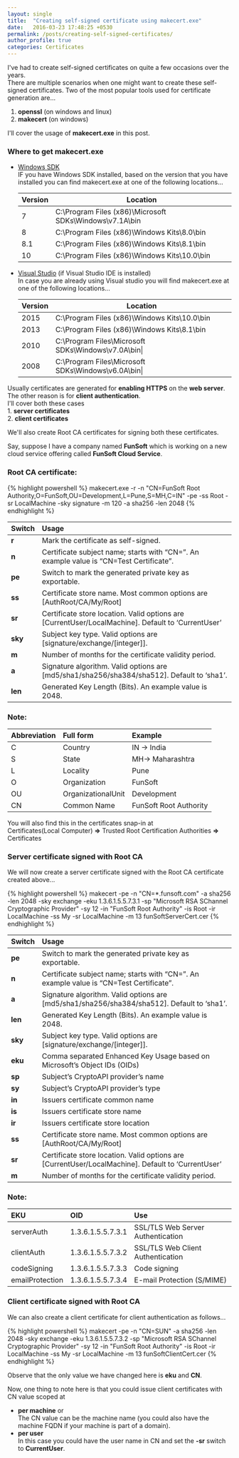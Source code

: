 ```yaml
---
layout: single
title:  "Creating self-signed certificate using makecert.exe"
date:   2016-03-23 17:48:25 +0530
permalink: /posts/creating-self-signed-certificates/
author_profile: true
categories: Certificates
---
```

I've had to create self-signed certificates on quite a few occasions over the years.  
There are multiple scenarios when one might want to create these self-signed certificates.
Two of the most popular tools used for certificate generation are...  
1. **openssl** (on windows and linux)  
2. **makecert** (on windows)

I'll cover the usage of **makecert.exe** in this post.  

### **Where to get makecert.exe**  

* [Windows SDK](https://dev.windows.com/en-us/downloads/sdk-archive)  
	IF you have Windows SDK installed, based on the version that you have installed you can find makecert.exe at one of the following locations...  
    
    |Version | Location |  
    |--------|--------|  
    |7|C:\Program Files (x86)\Microsoft SDKs\Windows\v7.1A\bin|  
    |8|C:\Program Files (x86)\Windows Kits\8.0\bin|  
    |8.1|C:\Program Files (x86)\Windows Kits\8.1\bin|  
    |10|C:\Program Files (x86)\Windows Kits\10.0\bin|  
    
        
    
* [Visual Studio](https://www.visualstudio.com) (if Visual Studio IDE is installed)  
    In case you are already using Visual studio you will find makecert.exe at one of the following locations...  

    | Version | Location |
    |--------|--------|
    |2015|C:\Program Files (x86)\Windows Kits\10.0\bin|
    |2013|C:\Program Files (x86)\Windows Kits\8.1\bin|
    |2010|C:\Program Files\Microsoft SDKs\Windows\v7.0A\bin\|
    |2008|C:\Program Files\Microsoft SDKs\Windows\v6.0A\bin\| 
    
     

Usually certificates are generated for **enabling HTTPS** on the **web server**. The other reason is for **client authentication**.  
I'll cover both these cases  
    1. **server certificates**  
    2. **client certificates**  

We'll also create Root CA certificates for signing both these certificates.  

Say, suppose I have a company named **FunSoft** which is working on a new cloud service offering called **FunSoft Cloud Service**.  

### **Root CA certificate:**  

{% highlight powershell %}
makecert.exe -r 
             -n "CN=FunSoft Root Authority,O=FunSoft,OU=Development,L=Pune,S=MH,C=IN" 
             -pe 
             -ss Root 
             -sr LocalMachine 
             -sky signature 
             -m 120 
             -a sha256 
             -len 2048 
{% endhighlight %}

Switch|Usage  
------|:----  
**r**|Mark the certificate as self-signed.  
**n**|Certificate subject name; starts with “CN=”. An example value is “CN=Test Certificate”.  
**pe**|Switch to mark the generated private key as exportable.  
**ss**|Certificate store name. Most common options are [AuthRoot/CA/My/Root]  
**sr**|Certificate store location. Valid options are [CurrentUser/LocalMachine]. Default to ‘CurrentUser’  
**sky**|Subject key type. Valid options are [signature/exchange/[integer]].  
**m**|Number of months for the certificate validity period.  
**a**|Signature algorithm. Valid options are [md5/sha1/sha256/sha384/sha512]. Default to ‘sha1’.  
**len**|Generated Key Length (Bits). An example value is 2048.   




### **Note:**  


|Abbreviation|Full form|Example|  
|------------|:---------|:-------|  
|C|Country|IN -> India|  
|S|State|MH-> Maharashtra|  
|L|Locality|Pune|  
|O|Organization|FunSoft|  
|OU|OrganizationalUnit|Development|  
|CN|Common Name|FunSoft Root Authority|    




You will also find this in the certificates snap-in at  
Certificates(Local Computer) **=>** Trusted Root Certification Authorities **=>** Certificates  

### **Server certificate signed with Root CA**  

We will now create a server certificate signed with the Root CA certificate created above...  


{% highlight powershell %}
makecert -pe 
         -n "CN=*.funsoft.com" 
         -a sha256 
         -len 2048 
         -sky exchange 
         -eku 1.3.6.1.5.5.7.3.1 
         -sp "Microsoft RSA SChannel Cryptographic Provider" 
         -sy 12 
         -in "FunSoft Root Authority" 
         -is Root 
         -ir LocalMachine 
         -ss My 
         -sr LocalMachine 
         -m 13
         funSoftServerCert.cer 
{% endhighlight %}


|Switch|Usage|
|--------|:--------|
|**pe**|Switch to mark the generated private key as exportable.|
|**n**|Certificate subject name; starts with “CN=”. An example value is “CN=Test Certificate”.|
|**a**|Signature algorithm. Valid options are [md5/sha1/sha256/sha384/sha512]. Default to ‘sha1’.|
|**len**|Generated Key Length (Bits). An example value is 2048.|
|**sky**|Subject key type. Valid options are [signature/exchange/[integer]].|
|**eku**|Comma separated Enhanced Key Usage based on Microsoft’s Object IDs (OIDs)|
|**sp**|Subject’s CryptoAPI provider’s name|
|**sy**|Subject’s CryptoAPI provider’s type|
|**in**|Issuers certificate common name|
|**is**|Issuers certificate store name|
|**ir**|Issuers certificate store location|
|**ss**|Certificate store name. Most common options are [AuthRoot/CA/My/Root]|
|**sr**|Certificate store location. Valid options are [CurrentUser/LocalMachine]. Default to ‘CurrentUser’|
|**m**|Number of months for the certificate validity period.|  




### **Note:**  

|EKU|OID|Use|
|:--------|:--------|:------|
|serverAuth|1.3.6.1.5.5.7.3.1|SSL/TLS Web Server Authentication|
|clientAuth|1.3.6.1.5.5.7.3.2|SSL/TLS Web Client Authentication|
|codeSigning|1.3.6.1.5.5.7.3.3|Code signing|
|emailProtection|1.3.6.1.5.5.7.3.4|E-mail Protection (S/MIME)| 

 


### **Client certificate signed with Root CA**  

We can also create a client certificate for client authentication as follows...  


{% highlight powershell %}
makecert -pe 
         -n "CN=SUN" 
         -a sha256 
         -len 2048 
         -sky exchange 
         -eku 1.3.6.1.5.5.7.3.2 
         -sp "Microsoft RSA SChannel Cryptographic Provider" 
         -sy 12 
         -in "FunSoft Root Authority" 
         -is Root 
         -ir LocalMachine 
         -ss My 
         -sr LocalMachine 
         -m 13
         funSoftClientCert.cer 
{% endhighlight %}


Observe that the only value we have changed here is **eku** and **CN**.  


Now, one thing to note here is that you could issue client certificates with CN value scoped at  
* **per machine** or  
  The CN value can be the machine name (you could also have the machine FQDN if your machine is part of a domain).  
* **per user**  
  In this case you could have the user name in CN and set the **-sr** switch to **CurrentUser**.  
    
  


